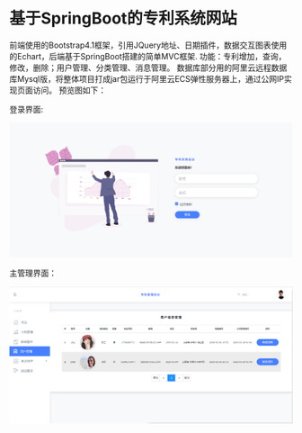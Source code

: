 # 基于SpringBoot的专利系统网站
前端使用的Bootstrap4.1框架，引用JQuery地址、日期插件，数据交互图表使用的Echart，后端基于SpringBoot搭建的简单MVC框架.
功能：专利增加，查询，修改，删除；用户管理、分类管理、消息管理。
数据库部分用的阿里云远程数据库Mysql版，将整体项目打成jar包运行于阿里云ECS弹性服务器上，通过公网IP实现页面访问。
预览图如下：

登录界面:

![登录界面](https://github.com/LonelyTangzz/patent-system/blob/master/preview/login.png)

主管理界面：

![管理界面](https://github.com/LonelyTangzz/patent-system/blob/master/preview/main.png)
